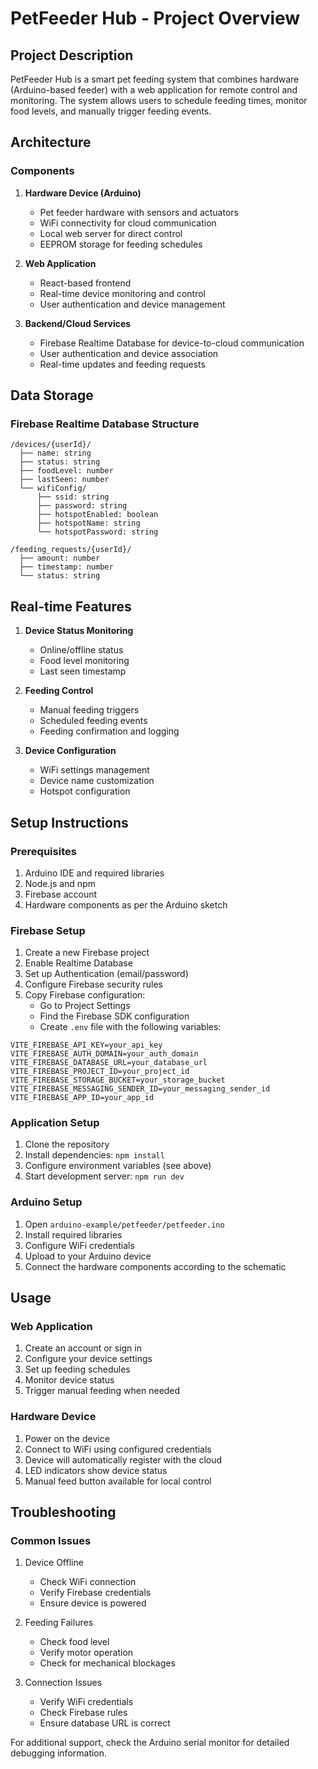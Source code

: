 # PetFeeder Hub - Project Overview

## Project Description
PetFeeder Hub is a smart pet feeding system that combines hardware (Arduino-based feeder) with a web application for remote control and monitoring. The system allows users to schedule feeding times, monitor food levels, and manually trigger feeding events.

## Architecture

### Components
1. **Hardware Device (Arduino)**
   - Pet feeder hardware with sensors and actuators
   - WiFi connectivity for cloud communication
   - Local web server for direct control
   - EEPROM storage for feeding schedules

2. **Web Application**
   - React-based frontend
   - Real-time device monitoring and control
   - User authentication and device management

3. **Backend/Cloud Services**
   - Firebase Realtime Database for device-to-cloud communication
   - User authentication and device association
   - Real-time updates and feeding requests

## Data Storage

### Firebase Realtime Database Structure
```
/devices/{userId}/
  ├── name: string
  ├── status: string
  ├── foodLevel: number
  ├── lastSeen: number
  └── wifiConfig/
      ├── ssid: string
      ├── password: string
      ├── hotspotEnabled: boolean
      ├── hotspotName: string
      └── hotspotPassword: string

/feeding_requests/{userId}/
  ├── amount: number
  ├── timestamp: number
  └── status: string
```

## Real-time Features
1. **Device Status Monitoring**
   - Online/offline status
   - Food level monitoring
   - Last seen timestamp

2. **Feeding Control**
   - Manual feeding triggers
   - Scheduled feeding events
   - Feeding confirmation and logging

3. **Device Configuration**
   - WiFi settings management
   - Device name customization
   - Hotspot configuration

## Setup Instructions

### Prerequisites
1. Arduino IDE and required libraries
2. Node.js and npm
3. Firebase account
4. Hardware components as per the Arduino sketch

### Firebase Setup
1. Create a new Firebase project
2. Enable Realtime Database
3. Set up Authentication (email/password)
4. Configure Firebase security rules
5. Copy Firebase configuration:
   - Go to Project Settings
   - Find the Firebase SDK configuration
   - Create `.env` file with the following variables:
```env
VITE_FIREBASE_API_KEY=your_api_key
VITE_FIREBASE_AUTH_DOMAIN=your_auth_domain
VITE_FIREBASE_DATABASE_URL=your_database_url
VITE_FIREBASE_PROJECT_ID=your_project_id
VITE_FIREBASE_STORAGE_BUCKET=your_storage_bucket
VITE_FIREBASE_MESSAGING_SENDER_ID=your_messaging_sender_id
VITE_FIREBASE_APP_ID=your_app_id
```

### Application Setup
1. Clone the repository
2. Install dependencies: `npm install`
3. Configure environment variables (see above)
4. Start development server: `npm run dev`

### Arduino Setup
1. Open `arduino-example/petfeeder/petfeeder.ino`
2. Install required libraries
3. Configure WiFi credentials
4. Upload to your Arduino device
5. Connect the hardware components according to the schematic

## Usage

### Web Application
1. Create an account or sign in
2. Configure your device settings
3. Set up feeding schedules
4. Monitor device status
5. Trigger manual feeding when needed

### Hardware Device
1. Power on the device
2. Connect to WiFi using configured credentials
3. Device will automatically register with the cloud
4. LED indicators show device status
5. Manual feed button available for local control

## Troubleshooting

### Common Issues
1. Device Offline
   - Check WiFi connection
   - Verify Firebase credentials
   - Ensure device is powered

2. Feeding Failures
   - Check food level
   - Verify motor operation
   - Check for mechanical blockages

3. Connection Issues
   - Verify WiFi credentials
   - Check Firebase rules
   - Ensure database URL is correct

For additional support, check the Arduino serial monitor for detailed debugging information.